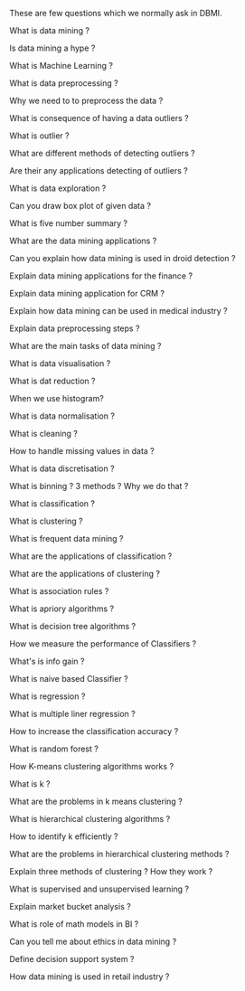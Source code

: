 These are few questions which we normally ask in DBMI.

What is data mining ?

Is data mining a hype ?

What is Machine Learning ?

What is data preprocessing ?

Why we need to to preprocess the data ?

What is consequence of having a data outliers ?

What is outlier ?

What are different methods of detecting outliers ?

Are their any applications detecting of outliers ?

What is data exploration ?

Can you draw box plot of given data ?

What is five number summary ?

What are the data mining applications ?

Can you explain how data mining is used in droid detection ?

Explain data mining applications for the finance ?

Explain data mining application for CRM ?

Explain how data mining can be used in medical industry ?

Explain data preprocessing steps ?

What are the main tasks of data mining ?

What is data visualisation ?

What is dat reduction ?

When we use histogram?

What is data normalisation ?

What is cleaning ?

How to handle missing values in data ?

What is data discretisation ?

What is binning ? 3 methods ? Why we do that ?

What is classification ?

What is clustering ?

What is frequent data mining ?

What are the applications of classification ?

What are the applications of clustering ?

What is association rules ?

What is apriory algorithms ?

What is decision tree algorithms ?

How we measure the performance of Classifiers ?

What's is info gain ?

What is naive based Classifier ?

What is regression ?

What is multiple liner regression ?

How to increase the classification accuracy ?

What is random forest ?

How K-means clustering algorithms works ?

What is k ?

What are the problems in k means clustering ?

What is hierarchical clustering algorithms ?

How to identify k efficiently ?

What are the problems in hierarchical clustering methods ?

Explain three methods of clustering ? How they work ?

What is supervised and unsupervised learning ?

Explain market bucket analysis ?

What is role of math models in BI ?

Can you tell me about ethics in data mining ?

Define decision support system ?

How data mining is used in retail industry ?
